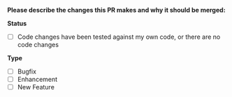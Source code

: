 **Please describe the changes this PR makes and why it should be merged:**

**Status**

- [ ] Code changes have been tested against my own code, or there are no code changes

**Type**

- [ ] Bugfix
- [ ] Enhancement
- [ ] New Feature
